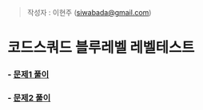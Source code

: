 > 작성자 : 이현주 (siwabada@gmail.com)

# 코드스쿼드 블루레벨 레벨테스트
### - [문제1 풀이](https://github.com/wayhome25/code-squad/tree/master/level_test_1)
### - [문제2 풀이](https://github.com/wayhome25/code-squad/tree/master/level_test_2)
